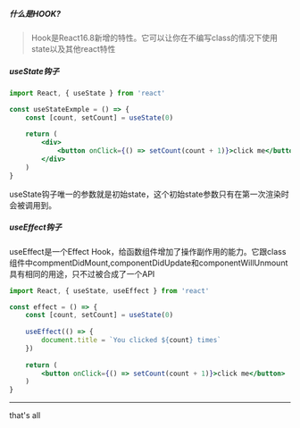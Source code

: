 ##### 什么是HOOK?

> Hook是React16.8新增的特性。它可以让你在不编写class的情况下使用state以及其他react特性

##### useState钩子

```jsx
import React, { useState } from 'react'

const useStateExmple = () => {
    const [count, setCount] = useState(0)
    
    return (
        <div>
            <button onClick={() => setCount(count + 1)}>click me</button>
        </div>
    )
}
```

useState钩子唯一的参数就是初始state，这个初始state参数只有在第一次渲染时会被调用到。

##### useEffect钩子

useEffect是一个Effect Hook，给函数组件增加了操作副作用的能力。它跟class组件中compmentDidMount,componentDidUpdate和componentWillUnmount具有相同的用途，只不过被合成了一个API

```jsx
import React, { useState, useEffect } from 'react'

const effect = () => {
    const [count, setCount] = useState(0)
    
    useEffect(() => {
        document.title = `You clicked ${count} times`
    })
    
    return (
        <button onClick={() => setCount(count + 1)}>click me</button>
    )
}
```





---

that's all